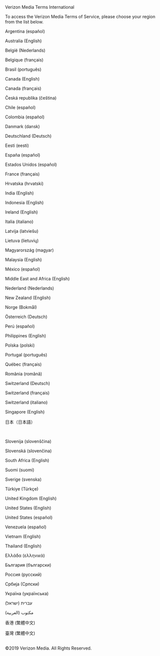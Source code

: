Verizon Media Terms International

To access the Verizon Media Terms of Service, please choose your region from the list below.

Argentina (español)  
  
Australia (English)  
  
België (Nederlands)  
  
Belgique (français)  
  
Brasil (português)  
  
Canada (English)  
  
Canada (français)  
  
Česká republika (čeština)  
  
Chile (español)  
  
Colombia (español)  
  
Danmark (dansk)  
  
Deutschland (Deutsch)  
  
Eesti (eesti)  
  
España (español)  
  
Estados Unidos (español)  
  
France (français)  
  
Hrvatska (hrvatski)

India (English)  
  
Indonesia (English)

Ireland (English)

Italia (italiano)

Latvija (latviešu)  
  
Lietuva (lietuvių)  
  
Magyarország (magyar)

Malaysia (English)  
  
México (español)

Middle East and Africa (English)  
  
Nederland (Nederlands)  
  
New Zealand (English)  
  
Norge (Bokmål)  
  
Österreich (Deutsch)  
  
Perú (español)  
  
Philippines (English)  
  
Polska (polski)  
  
Portugal (português)  
  
Québec (français)  
  
România (română)  
  
Switzerland (Deutsch)  
  
Switzerland (français)  
  
Switzerland (italiano)  
  
Singapore (English)

日本（日本語）

 

Slovenija (slovenščina)  
  
Slovenská (slovenčina)

South Africa (English)  
  
Suomi (suomi)  
  
Sverige (svenska)  
  
Türkiye (Türkçe)

United Kingdom (English)  
  
United States (English)

United States (español)  
  
Venezuela (español)  
  
Vietnam (English)  
  
Thailand (English)  
  
Ελλάδα (ελληνικά)  
  
България (български)  
  
Россия (русский)  
  
Србија (Српски)  
  
Україна (українська)  
  
עברית (ישראל)  
  
مكتوب (العربية)  
  
香港 (繁體中文)  
  
臺灣 (繁體中文)  
 

©2019 Verizon Media. All Rights Reserved.